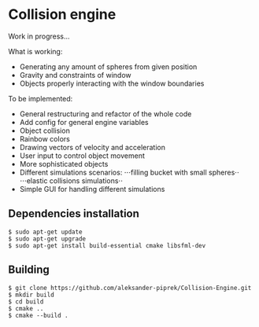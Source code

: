 # Collision engine

Work in progress...

What is working:
- Generating any amount of spheres from given position
- Gravity and constraints of window
- Objects properly interacting with the window boundaries

To be implemented:
- General restructuring and refactor of the whole code
- Add config for general engine variables
- Object collision
- Rainbow colors
- Drawing vectors of velocity and acceleration
- User input to control object movement
- More sophisticated objects
- Different simulations scenarios: 
⋅⋅⋅filling bucket with small spheres⋅⋅
⋅⋅⋅elastic collisions simulations⋅⋅
- Simple GUI for handling different simulations
 
## Dependencies installation
~~~
$ sudo apt-get update
$ sudo apt-get upgrade
$ sudo apt-get install build-essential cmake libsfml-dev
~~~

## Building
~~~
$ git clone https://github.com/aleksander-piprek/Collision-Engine.git
$ mkdir build
$ cd build
$ cmake ..
$ cmake --build .
~~~

